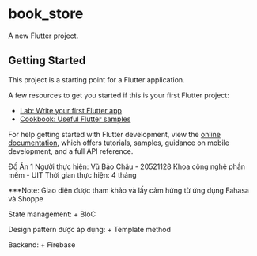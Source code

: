 # book_store

A new Flutter project.

## Getting Started

This project is a starting point for a Flutter application.

A few resources to get you started if this is your first Flutter project:

- [Lab: Write your first Flutter app](https://docs.flutter.dev/get-started/codelab)
- [Cookbook: Useful Flutter samples](https://docs.flutter.dev/cookbook)

For help getting started with Flutter development, view the
[online documentation](https://docs.flutter.dev/), which offers tutorials,
samples, guidance on mobile development, and a full API reference.

Đồ Án 1
Người thực hiện: Vũ Bảo Châu - 20521128
    Khoa công nghệ phần mềm - UIT
Thời gian thực hiện: 4 tháng

***Note: Giao diện được tham khảo và lấy cảm hứng từ ứng dụng Fahasa và Shoppe

State management:
    + BloC

Design pattern được áp dụng:
    + Template method

Backend:
    + Firebase
